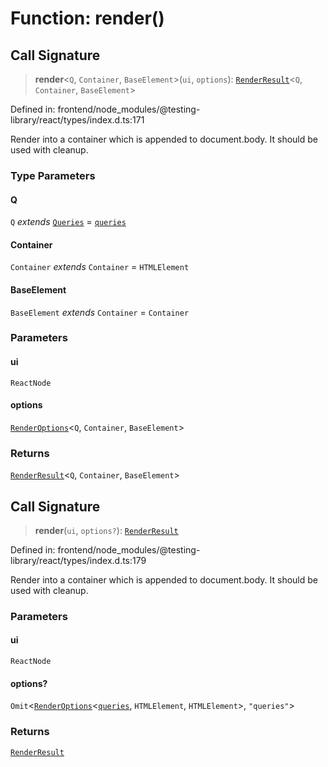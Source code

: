 # Function: render()

## Call Signature

> **render**\<`Q`, `Container`, `BaseElement`\>(`ui`, `options`): [`RenderResult`](../type-aliases/RenderResult.md)\<`Q`, `Container`, `BaseElement`\>

Defined in: frontend/node\_modules/@testing-library/react/types/index.d.ts:171

Render into a container which is appended to document.body. It should be used with cleanup.

### Type Parameters

#### Q

`Q` *extends* [`Queries`](../interfaces/Queries.md) = [`queries`](../namespaces/queries/index.md)

#### Container

`Container` *extends* `Container` = `HTMLElement`

#### BaseElement

`BaseElement` *extends* `Container` = `Container`

### Parameters

#### ui

`ReactNode`

#### options

[`RenderOptions`](../interfaces/RenderOptions.md)\<`Q`, `Container`, `BaseElement`\>

### Returns

[`RenderResult`](../type-aliases/RenderResult.md)\<`Q`, `Container`, `BaseElement`\>

## Call Signature

> **render**(`ui`, `options?`): [`RenderResult`](../type-aliases/RenderResult.md)

Defined in: frontend/node\_modules/@testing-library/react/types/index.d.ts:179

Render into a container which is appended to document.body. It should be used with cleanup.

### Parameters

#### ui

`ReactNode`

#### options?

`Omit`\<[`RenderOptions`](../interfaces/RenderOptions.md)\<[`queries`](../namespaces/queries/index.md), `HTMLElement`, `HTMLElement`\>, `"queries"`\>

### Returns

[`RenderResult`](../type-aliases/RenderResult.md)
